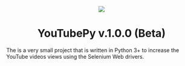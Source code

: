 <p align="center"> <img src="https://github.com/Maheshkrishna/YouTubePy/blob/master/images/New_YT_Logo.png"/> </p>
<h1 align="center"> YouTubePy v.1.0.0 (Beta) </h1>

The is a very small project that is written in Python 3+ to increase the YouTube videos views using the Selenium Web drivers.
